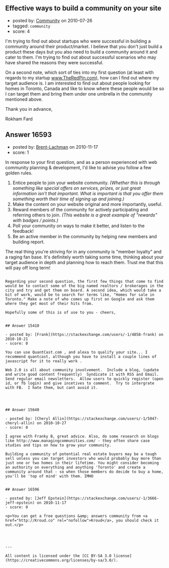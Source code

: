 ## Effective ways to build a community on your site

- posted by: [Community](https://stackexchange.com/users/-1/-1-community) on 2010-07-26
- tagged: `community`
- score: 4

I'm trying to find out about startups who were successful in building a community around their product/market. I believe that you don't just build a product these days but you also need to build a community around it and cater to them. I'm trying to find out about successful scenarios who may have shared the reasons they were successful.

On a second note, which sort of ties into my first question (at least with regards to my startup www.TheRedPin.com), how can I find out where my target audience is. I am interested to find out about people looking for homes in Toronto, Canada and like to know where these people would be so I can target them and bring them under one umbrella in the community mentioned above.

Thank you in advance,

Rokham Fard


## Answer 16593

- posted by: [Brent-Lachman](https://stackexchange.com/users/-1/5421-brent-lachman) on 2010-11-17
- score: 1

In response to your first question, and as a person experienced with web community planning & development, I'd like to advise you follow a few golden rules.

1. Entice people to join your website community. *(Whether this is through something like special offers on services, prizes, or just great information isn't that important. What is important is that you offer them something worth their time of signing up and joining.)*
2. Make the content on your website original and more importantly, useful.
3. Reward members of the community for actively participating and referring others to join. *(This website is a great example of "rewards" with badges / points.)*
4. Poll your community on ways to make it better, and listen to the feedback!
5. Be an active member in the community by helping new members and building report.

The real thing you're striving for in any community is "member loyalty" and a raging fan base. It's definitely worth taking some time, thinking about your target audience in depth and planning how to reach them. Trust me that this will pay off long term!

~~~

Regarding your second question, the first few things that come to find would be to contact some of the big named realtors / brokerages in the city and try and get them on board. A second idea, which would take a bit of work, would be to search for terms like, "Homes for sale in Toronto." Make a note of who comes up first on Google and ask them where they get most of their hits from.

Hopefully some of this is of use to you - cheers,


## Answer 15410

- posted by: [Frank](https://stackexchange.com/users/-1/4858-frank) on 2010-10-21
- score: 0

You can use QuantCast.com , and alexa to qualify your site... I recommend quantcast, although you have to install a couple lines of javascript for it to really work .  

Web 2.0 is all about community involvement.  Include a blog, (update and write good content frequently)  Syndicate it with RSS and Email.  Send regular email newsletters.  Allow users to quickly register (open id, or fb login) and give incetives to comment.  Try to intergrate with FB.  I hate them, but cant avoid it.




## Answer 15640

- posted by: [Cheryl Allin](https://stackexchange.com/users/-1/5047-cheryl-allin) on 2010-10-27
- score: 0

I agree with Franky B, great advice. Also, do some research on blogs like http://www.managingcommunities.com/ - they often share case studies and tips on how to grow your community.

Building a community of potential real estate buyers may be a tough sell unless you can target investors who would probably buy more than just one or two homes in their lifetime. You might consider becoming an authority on everything and anything 'Toronto' and create a community around that - so when those members do decide to buy a home, you'll be 'top of mind' with them. IMHO


## Answer 16596

- posted by: [Jeff Epstein](https://stackexchange.com/users/-1/3666-jeff-epstein) on 2010-11-17
- score: 0

<p>You can get a free questions &amp; answers community from <a href="http://Kroud.co" rel="nofollow">Kroud</a>, you should check it out.</p>




---

All content is licensed under the [CC BY-SA 3.0 license](https://creativecommons.org/licenses/by-sa/3.0/).
